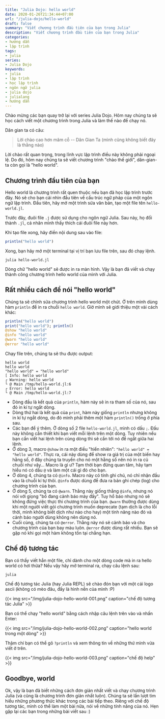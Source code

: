 ```yaml
---
title: "Julia Dojo: hello world"
date: 2020-01-26T21:34:44+07:00
url: "/julia-dojo/hello-world"
draft: false
summary: "Viết chương trình đầu tiên của bạn trong Julia"
description: "Viết chương trình đầu tiên của bạn trong Julia"
categories:
- hướng dẫn
- lập trình
tags:
- julia
series:
- Julia Dojo
keywords:
- julia
- lập trình
- học lập trình
- ngôn ngữ julia
- julia dojo
- julialang
- hướng dẫn
---
```


Chào mừng các bạn quay trở lại với series Julia Dojo. Hôm nay chúng ta sẽ học cách viết một chương trình trong Julia và làm thế nào để chạy nó.

Dân gian ta có câu:
> Lời chào cao hơn mâm cỗ
> -- Dân Gian Ta (mình cũng không biết đây là thằng nào)

Lời chào rất quan trọng, trong lĩnh vực lập trình điều này không phải ngoại lệ. Do đó, hôm nay chúng ta sẽ viết chương trình "chào thế giới", dân-gian-ta còn gọi là "hello world".

## Chương trình đầu tiên của bạn
Hello world là chương trình rất quen thuộc nếu bạn đã học lập trình trước đây. Nó sẽ cho bạn cái nhìn đầu tiên về cấu trúc ngữ pháp của một ngôn ngữ lập trình. Đầu tiên, hãy mở một trình sửa văn bản, tạo một file tên `hello-world.jl`.

Trước đây, đuôi file `.j` được sử dụng cho ngôn ngữ Julia. Sau này, họ đổi thành `.jl`, cá nhân mình thấy thích cái đuôi file này hơn.

Khi tạo file xong, hãy điền nội dung sau vào file:
```julia
println("hello world")
```

Xong, bạn hãy mở một terminal tại vị trí bạn lưu file trên, sau đó chạy lệnh.

```shell
julia hello-world.jl
```

Dòng chữ "hello world" sẽ được in ra màn hình. Vậy là bạn đã viết và chạy thành công chương trình hello world của mình với Julia.

## Rất nhiều cách để nói "hello world"

Chúng ta sẽ chỉnh sửa chương trình hello world một chút. Ở trên mình dùng hàm `println` để in ra chuỗi `hello world`. Giờ mình sẽ giới thiệu một vài cách khác:

```julia
println("hello world")
print("hello world"); println()
@show "hello world"
@info "hello world"
@warn "hello world"
@error "hello world"
```

Chạy file trên, chúng ta sẽ thu được output:
```
hello world
hello world
"hello world" = "hello world"
[ Info: hello world
┌ Warning: hello world
└ @ Main /tmp/hello-world.jl:6
┌ Error: hello world
└ @ Main /tmp/hello-world.jl:7
```

- Dòng đầu là kết quả của `println`, hàm này sẽ in ra tham số của nó, sau đó in kí tự ngắt dòng.
- Dòng thứ hai là kết quả của `print`, hàm này giống `println` nhưng không in kí tự ngắt dòng, do đó mình phải thêm một hàm `println()` trống ở phía sau.
- Các bạn để ý thêm. Ở dòng số 2 file `hello-world.jl`, mình có dấu `;`. Đấu này không cần thiết khi bạn viết mỗi lệnh trên một dòng. Tuy nhiên nếu bạn cần viết hai lệnh trên cùng dòng thì sẽ cần tới nó để ngắt giữa hai lệnh.
- Ở dòng 3, macro `@show` in ra một điều "hiển nhiên": `"hello world" = "hello world"`. Thực ra, cái này dùng để show ra giá trị của một biến hay hằng số, ở đây chúng ta truyền cho nó một hằng số nên nó in ra củ chuối như vậy... Macro là gì ư? Tạm thời bạn đừng quan tâm, hãy tạm hiểu nó có dấu `@` và làm một cái gì đó cho bạn.
- Ở dòng 4, chúng ta có `@info`. Macro này có tính ghi chú, nó chỉ nhận đầu vào là chuỗi kí tự thôi. `@info` được dùng để đưa ra bản ghi chép (log) cho chương trình của bạn.
- Ở dòng 5, chúng ta có `@warn`. Thằng này giống thằng `@info`, nhưng nó nói với giọng "bố đang cảnh báo mày đấy". Tuy hổ báo nhưng nó sẽ không đừng việc thực thi chương trình của bạn. `@warn` thường được dùng khi một người viết gói chương trình muốn deprecate (tạm dịch là cho lỗi thời, mình không biết dịch như nào cho hay) một tính năng nào đó và cảnh báo người dùng không nên dùng nó.
- Cuối cùng, chúng ta có `@error`. Thằng này nó sẽ cảnh báo và cho chương trình của bạn bay màu luôn. `@error` được dùng rất nhiều. Bạn sẽ gặp nó khi gọi một hàm không tồn tại chẳng hạn.

## Chế độ tương tác

Bạn có thấy viết hẳn một file, chỉ dành cho một dòng code mà in ra hello world có hơi thừa? Nếu vậy hãy mở terminal ra, chạy câu lệnh sau:
```shell
julia
```

Chế độ tương tác Julia (hay Julia REPL) sẽ chào đón bạn với một cái logo ascii (không có mèo đâu, đấy là hình nền của mình :P)

{{< img src="/img/julia-dojo-hello-world-001.png" caption="chế độ tương tác Julia" >}}

Bạn có thể chạy "hello world" bằng cách nhập câu lệnh trên vào và nhấn Enter:

{{< img src="/img/julia-dojo-hello-world-002.png" caption="hello world trong một dòng" >}}

Thậm chí bạn có thể gõ `?println` và xem thông tin về những thứ mình vừa viết ở trên.

{{< img src="/img/julia-dojo-hello-world-003.png" caption="chế độ help" >}}

## Goodbye, world

Ok, vậy là bạn đã biết những cách đơn giản nhất viết và chạy chương trình Julia (và cũng là chương trình đơn giản nhất luôn). Chúng ta sẽ lần lượt tìm hiểu những phương thức khác trong các bài tiếp theo. Riêng với chế độ tương tác, mình có thể làm một bài nữa, nói về những tính năng của nó. Hẹn gặp lại các bạn trong những bài viết sau :)
